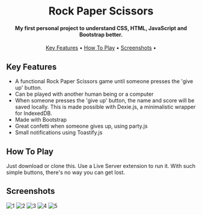 
<h1 align="center">
  Rock Paper Scissors
  <br>
</h1>

<h4 align="center">My first personal project to understand CSS, HTML, JavaScript and Bootstrap better.</h4>

<p align="center">
  <a href="#key-features">Key Features</a> •
  <a href="#how-to-play">How To Play</a> •
  <a href="#screenshots">Screenshots</a> •
</p>

## Key Features

* A functional Rock Paper Scissors game until someone presses the 'give up' button.
* Can be played with another human being or a computer
* When someone presses the 'give up' button, the name and score will be saved locally. This is made possible with Dexie.js, a minimalistic wrapper for IndexedDB.
* Made with Bootstrap
* Great confetti when someone gives up, using party.js
* Small notifications using Toastify.js

## How To Play

Just download or clone this. Use a Live Server extension to run it. With such simple buttons, there's no way you can get lost.

## Screenshots
![1](https://user-images.githubusercontent.com/103831098/195326557-813dc8b5-5f24-48ce-b70e-9d974234491c.png)
![2](https://user-images.githubusercontent.com/103831098/195326562-202b1a1c-a773-4384-a7de-c673cdb03cc0.png)
![3](https://user-images.githubusercontent.com/103831098/195326565-15de4351-0684-4bae-a019-6469dc96132f.png)
![4](https://user-images.githubusercontent.com/103831098/195326570-d3ee68b1-2c58-4079-b35d-bf191f0a9691.png)
![5](https://user-images.githubusercontent.com/103831098/195326573-d6a6eb01-a631-47ed-97ba-5ade0ed018ea.png)
